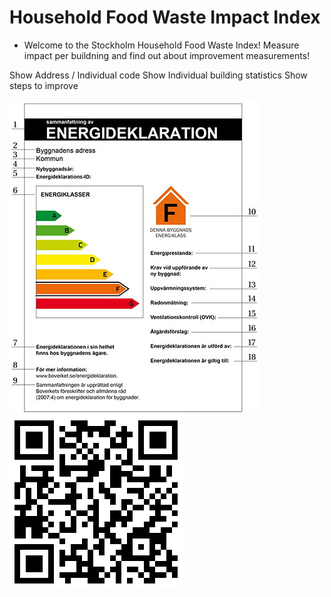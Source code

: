 # Household Food Waste Impact Index

-  Welcome to the Stockholm Household Food Waste Index! Measure impact per buildning and find out about improvement measurements!

Show Address / Individual code
Show Individual building statistics
Show steps to improve 



![House statistics](https://raw.githubusercontent.com/alx-a/h-w/main/sammanfattning-energiklass.jpeg)
![QR code](https://raw.githubusercontent.com/alx-a/h-w/main/h-w.png)
